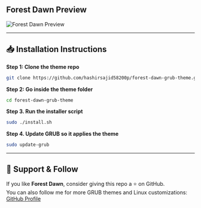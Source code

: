 ## Forest Dawn Preview

![Forest Dawn Preview](preview.jpg)

---

## 📥 Installation Instructions
**Step 1: Clone the theme repo**
```bash
git clone https://github.com/hashirsajid58200p/forest-dawn-grub-theme.git
```
**Step 2: Go inside the theme folder**
```bash
cd forest-dawn-grub-theme
```
**Step 3. Run the installer script**
```bash
sudo ./install.sh
```
**Step 4. Update GRUB so it applies the theme**
```bash
sudo update-grub
```

---

## 💖 Support & Follow
If you like **Forest Dawn**, consider giving this repo a ⭐ on GitHub.  
You can also follow me for more GRUB themes and Linux customizations:  
[GitHub Profile](https://github.com/hashirsajid58200p)
